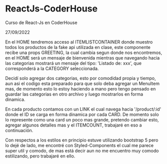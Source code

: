 # ReactJs-CoderHouse
Curso de React-Js en CoderHouse

27/09/2022

En el HOME tendremos acceso al ITEMLISTCONTAINER donde muestro todos los productos de la fake api utilizada en clase, este componente recibe una props GREETING, la cual cambia segun donde nos encontremos, en el HOME será un mensaje de bienvenida mientras que navegando hacia las categorias mostrará un mensaje del tipo: 'Listado de: xxx', que corresponderá a la CATEGORY seleccionada.

Decidí solo agregar dos categorias, esto por comodidad propia y tiempo, aun asi el codigo esta preparado para que solo deba agregar un MenuItem mas, de momento esto lo estoy haciendo a mano pero tengo pensado en guardar las categorias en otro archivo y luego mostrarlos en forma dinamica.

En cada producto contamos con un LINK el cual navega hacia '/product/:id' donde el ID se carga en forma dinamica por cada CARD. De momento solo lo represente como una card un poco mas grande, pretendo cambiar esto, agregar algunos detalles mas y el ITEMCOUNT, trabajaré en eso a continuación.

Con respectos a los estilos en principio estuve utilizando bootstrap 5 pero lo dejé de lado, me encontré con Styled-Components el cual me parece super util y comodo, de mas está decir aun no me encuentro muy comodo estilizando, pero trabajaré en ello.
